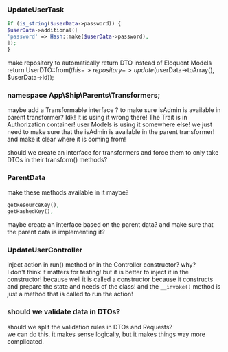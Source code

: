 ### UpdateUserTask
```php 
if (is_string($userData->password)) {
$userData->additional([
'password' => Hash::make($userData->password),
]);
}
```

make repository to automatically return DTO instead of Eloquent Models
return UserDTO::from($this->repository->update($userData->toArray(), $userData->id));

### namespace App\Ship\Parents\Transformers;
maybe add a Transformable interface ? to make sure isAdmin is available in parent transformer? Idk! It is using it wrong there!
The Trait is in Authorization container! user Models is using it somewhere else! we just need to make sure that the isAdmin is available in the parent transformer!
and make it clear where it is coming from!


should we create an interface for transformers and force them to only take DTOs in their transform() methods?

### ParentData
make these methods available in it maybe?
```php 
getResourceKey(),
getHashedKey(),
```
maybe create an interface based on the parent data? and make sure that the parent data is implementing it?

### UpdateUserController
inject action in run() method or in the Controller constructor? why?  
I don't think it matters for testing! but it is better to inject it in the constructor! because well it is called a constructor because it 
constructs and prepare the state and needs of the class! and the `__invoke()` method is just a method that is called to run the action!

### should we validate data in DTOs?
should we split the validation rules in DTOs and Requests?  
we can do this. it makes sense logically, but it makes things way more complicated.
